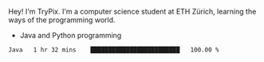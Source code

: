 Hey! I'm TryPix. I'm a computer science student at ETH Zürich, learning the ways of the programming world. 

- Java and Python programming


<!--START_SECTION:waka-->

```text
Java   1 hr 32 mins    █████████████████████████   100.00 %
```

<!--END_SECTION:waka-->
